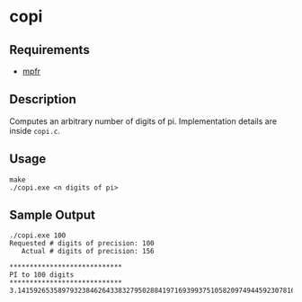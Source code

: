 # copi

## Requirements
* [mpfr](https://www.mpfr.org/)

## Description
Computes an arbitrary number of digits of pi. Implementation details are inside `copi.c`.

## Usage
 ```
 make
 ./copi.exe <n digits of pi>
 ```

## Sample Output
```
./copi.exe 100
Requested # digits of precision: 100
   Actual # digits of precision: 156

****************************
PI to 100 digits
****************************
3.141592653589793238462643383279502884197169399375105820974944592307816406286208998628034825342117067
```
